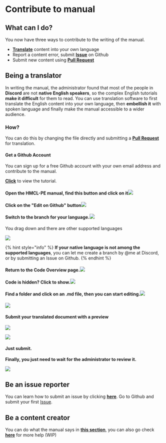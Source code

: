 # Contribute to manual

## What can I do?

You now have three ways to contribute to the writing of the manual.

* [**Translate**](../#language-support) content into your own language
* Report a content error, submit [**Issue**](https://github.com/panda-lsy/HMCL-PE-User-Manual/issues) on Github
* Submit new content using [**Pull Request**](https://github.com/panda-lsy/HMCL-PE-User-Manual/pulls)

## Being a translator

In writing the manual, the administrator found that most of the people in **Discord** are not **native English speakers**, so the complex English tutorials **make it difficult** for them to read. You can use translation software to first translate the English content into your own language, then **embellish it** with spoken language and finally make the manual accessible to a wider audience.

### How?

You can do this by changing the file directly and submitting a [**Pull Request**](https://github.com/panda-lsy/HMCL-PE-User-Manual/pulls) for translation.

#### Get a Github Account

You can sign up for a free Github account with your own email address and contribute to the manual.

[**Click**](../asking-questions-by-third-party-software/github/get-your-github-account.md)  to view the tutorial.

#### Open the HMCL-PE manual, find this button and click on it![](<../.gitbook/assets/image (1).png>)

#### Click on the "Edit on Github" button![](<../.gitbook/assets/image (3).png>)

#### Switch to the branch for your language.![](<../.gitbook/assets/image (7).png>)

You drag down and there are other supported languages

![](<../.gitbook/assets/image (15).png>)

{% hint style="info" %}
**If your native language is not among the supported languages**, you can let me create a branch by @me at Discord, or by submitting an Issue on Github.
{% endhint %}

#### Return to the Code Overview page.![](<../.gitbook/assets/image (14).png>)

#### Code is hidden? Click to show.![](<../.gitbook/assets/image (16).png>)

#### Find a folder and click on an .md file, then you can start editing.![](<../.gitbook/assets/image (5).png>)

#### ![](<../.gitbook/assets/image (2).png>)

#### Submit your translated document with a preview

![](<../.gitbook/assets/image (13).png>)

![](<../.gitbook/assets/image (4).png>)

#### Just submit.

**Finally, you just need to wait for the administrator to review it.**

![](<../.gitbook/assets/image (12).png>)

## Be an issue reporter

You can learn how to submit an issue by clicking [**here**](../asking-questions-by-third-party-software/github/submit-an-issue.md). Go to Github and submit your first [Issue](https://github.com/panda-lsy/HMCL-PE-User-Manual/issues).

## Be a content creator

You can do what the manual says in [**this section**](contribute-to-manual.md#being-a-translator), you can also go check [**here**](../asking-questions-by-third-party-software/github/add-pull-requests-wip.md) for more help (WIP)
